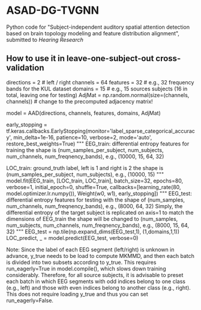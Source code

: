 # ASAD-DG-TVGNN
Python code for "Subject-independent auditory spatial attention detection based on brain topology modeling and feature distribution alignment", submitted to _Hearing Research_

## How to use it in leave-one-subject-out cross-validation
directions = 2 # left / right
channels = 64
features = 32 # e.g., 32 frequency bands for the KUL dataset
domains = 15 # e.g., 15 sources subjects (16 in total, leaving one for testing)
AdjMat = np.random.normal(size=(channels, channels))    # change to the precomputed adjacency matrix!

model = AAD(directions, channels, features, domains, AdjMat)

early_stopping = tf.keras.callbacks.EarlyStopping(monitor='label_sparse_categorical_accuracy', min_delta=1e-16, patience=10,
                                                  verbose=2, mode='auto', restore_best_weights=True)
"""
EEG_train: differential entropy features for training
           the shape is (num_samples_per_subject, num_subjects, num_channels, num_freqnency_bands), e.g., (10000, 15, 64, 32)

LOC_train: ground_truth label, left is 1 and right is 2
           the shape is (num_samples_per_subject, num_subjects), e.g., (10000, 15)
"""
model.fit(EEG_train,
          [LOC_train, LOC_train],
          batch_size=32, epochs=80, verbose=1, initial_epoch=0, shuffle=True,
          callbacks=[learning_rate(80, model.optimizer.lr.numpy()), Weight(w0, w1), early_stopping])
"""
EEG_test: differential entropy features for testing
          with the shape of (num_samples, num_channels, num_freqnency_bands), e.g., (8000, 64, 32)
          Simply, the differential entropy of the target subject is replicated on axis=1 to match the dimensions of EEG_train
          the shape will be changed to  (num_samples, num_subjects, num_channels, num_freqnency_bands), e.g., (8000, 15, 64, 32)
"""
EEG_test = np.tile(np.expand_dims(EEG_test,1), (1,domains,1,1))
LOC_predict, _ = model.predict(EEG_test, verbose=0)

Note: Since the label of each EEG segment (left/right) is unknown in advance, y_true needs to be load to compute MKMMD, and then each batch is divided into two subsets according to y_true. This requires run_eagerly=True in model.compile(), which slows down training considerably. Therefore, for all source subjects, it is advisable to preset each batch in which EEG segments with odd indices belong to one class (e.g., left) and those with even indices belong to another class (e.g., right). This does not require loading y_true and thus you can set run_eagerly=False.
